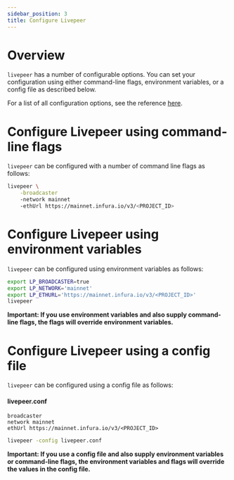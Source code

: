 ```yaml
---
sidebar_position: 3
title: Configure Livepeer
---
```


# Overview

`livepeer` has a number of configurable options. You can set your configuration
using either command-line flags, environment variables, or a config file as
described below.

For a list of all configuration options, see the reference
[here](/video-miners/reference/configuration).

# Configure Livepeer using command-line flags

`livepeer` can be configured with a number of command line flags as follows:

```bash
livepeer \
    -broadcaster
    -network mainnet
    -ethUrl https://mainnet.infura.io/v3/<PROJECT_ID>
```

# Configure Livepeer using environment variables

`livepeer` can be configured using environment variables as follows:

```bash
export LP_BROADCASTER=true
export LP_NETWORK='mainnet'
export LP_ETHURL='https://mainnet.infura.io/v3/<PROJECT_ID>'
livepeer
```

**Important: If you use environment variables and also supply command-line
flags, the flags will override environment variables.**

# Configure Livepeer using a config file

`livepeer` can be configured using a config file as follows:

#### livepeer.conf

```
broadcaster
network mainnet
ethUrl https://mainnet.infura.io/v3/<PROJECT_ID>
```

```bash
livepeer -config livepeer.conf
```

**Important: If you use a config file and also supply environment variables or
command-line flags, the environment variables and flags will override the values
in the config file.**

